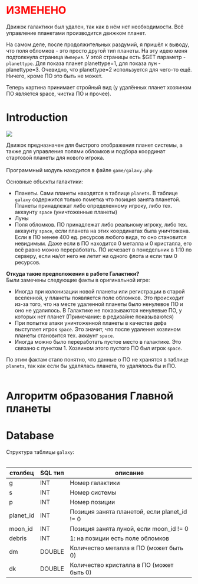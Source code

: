 # <font color='red'>ИЗМЕНЕНО</font> #

Движок галактики был удален, так как в нём нет необходимости. Всё управление планетами производится движком планет.

На самом деле, после продолжительных раздумий, я пришёл к выводу, что поля обломков - это просто другой тип планеты. На эту идею меня подтолкнула страница `Империя`. У этой страницы есть $GET параметр - `planettype`. Для показа планет planettype=1, для показа лун - planettype=3. Очевидно, что planettype=2 используется для чего-то ещё. Ничего, кроме ПО это быть не может.

Теперь картина принимает стройный вид (у удалённых планет хозяином ПО является space, чистка ПО и прочее).

# Introduction #

<img src='http://ogamespec.com/imgstore/whc4d774d5164129.jpg'>

Движок предназначен для быстрого отображения планет системы, а также для управления полями обломков и подбора координат стартовой планеты для нового игрока.<br>
<br>
Программный модуль находится в файле <code>game/galaxy.php</code>

Основные объекты галактики:<br>
<ul><li>Планеты. Сами планеты находятся в таблице <code>planets</code>. В таблице <code>galaxy</code> содержится только пометка что позиция занята планетой. Планеты принадлежат либо определенному игроку, либо тех. аккаунту <code>space</code> (уничтоженные планеты)<br>
</li><li>Луны<br>
</li><li>Поля обломков. ПО принадлежат либо реальному игроку, либо тех. аккаунту <code>space</code>, если планета на этих координатах была уничтожена. Если в ПО менее 400 ед. ресурсов любого вида, то оно становится невидимым. Даже если в ПО находится 0 металла и 0 кристалла, его всё равно можно переработать. ПО исчезает в понедельник в 1:10 по серверу, если на/от него не летит ни одного флота и если там 0 ресурсов.</li></ul>

<b>Откуда такие предположения в работе Галактики?</b><br>
Были замечены следующие факты в оригинальной игре:<br>
<ul><li>Иногда при колонизации новой планеты или регистрации в старой вселенной, у планеты появляется поле обломков. Это происходит из-за того, что на месте удаленной планеты было ненулевое ПО и оно не удалилось. В Галактике не показываются ненулевые ПО, у которых нет планет (Примечание: в редизайне показываются)<br>
</li><li>При попытке атаки уничтоженной планеты в качестве дефа выступает игрок <code>space</code>. Это значит, что после удаления хозяином планеты становится тех. аккаунт <code>space</code>.<br>
</li><li>Иногда можно было переработать пустое место в галактике. Это связано с пунктом 1. Хозяином этого пустого ПО был игрок <code>space</code>.</li></ul>

По этим фактам стало понятно, что данные о ПО не хранятся в таблице <code>planets</code>, так как если бы удалялась планета, то удалялось бы и ПО.<br>
<br>
<h1>Алгоритм образования Главной планеты</h1>

<h1>Database</h1>

Структура таблицы <code>galaxy</code>:<br>
<br>
<table><thead><th> <b>столбец</b> </th><th> <b>SQL тип</b> </th><th> <b>описание</b> </th></thead><tbody>
<tr><td>g </td><td>INT</td><td>Номер галактики</td></tr>
<tr><td>s </td><td>INT</td><td>Номер системы</td></tr>
<tr><td>p </td><td>INT</td><td>Номер позиции</td></tr>
<tr><td>planet_id</td><td>INT</td><td>Позиция занята планетой, если planet_id != 0</td></tr>
<tr><td>moon_id</td><td>INT</td><td>Позиция занята луной, если moon_id != 0</td></tr>
<tr><td>debris</td><td>INT</td><td>1: на позиции есть поле обломков</td></tr>
<tr><td>dm</td><td>DOUBLE</td><td>Количество металла в ПО (может быть 0)</td></tr>
<tr><td>dk</td><td>DOUBLE</td><td>Количество кристалла в ПО (может быть 0)</td></tr>